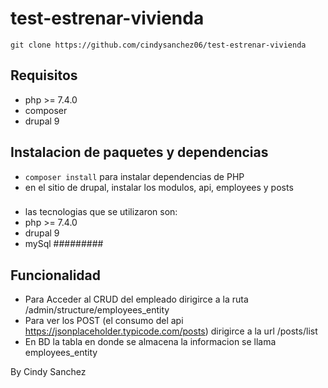 # test-estrenar-vivienda
`git clone https://github.com/cindysanchez06/test-estrenar-vivienda`

## Requisitos
- php >= 7.4.0
- composer
- drupal 9

## Instalacion de paquetes y dependencias
 
- `composer install` para instalar dependencias de PHP
- en el sitio de drupal, instalar los modulos, api, employees y posts

###
- las tecnologias que se utilizaron son:
- php >= 7.4.0
- drupal 9
- mySql
#########

## Funcionalidad
- Para Acceder al CRUD del empleado dirigirce a la ruta /admin/structure/employees_entity 
- Para ver los POST (el consumo del api https://jsonplaceholder.typicode.com/posts) dirigirce a la url /posts/list
- En BD la tabla en donde se almacena la informacion se llama employees_entity


By Cindy Sanchez
